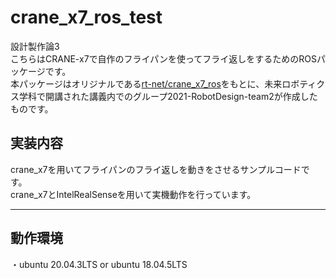 # crane_x7_ros_test
設計製作論3 
<br>
こちらはCRANE-x7で自作のフライパンを使ってフライ返しをするためのROSパッケージです。
<br>
本パッケージはオリジナルである[rt-net/crane_x7_ros](https://github.com/rt-net/crane_x7_ros)をもとに、未来ロボティクス学科で開講された講義内でのグループ2021-RobotDesign-team2が作成したものです。

 ## 実装内容
 
 crane_x7を用いてフライパンのフライ返しを動きをさせるサンプルコードです。
 <br>
 crane_x7とIntelRealSenseを用いて実機動作を行っています。
 
 ---
## 動作環境

・ubuntu 20.04.3LTS  or  ubuntu 18.04.5LTS
